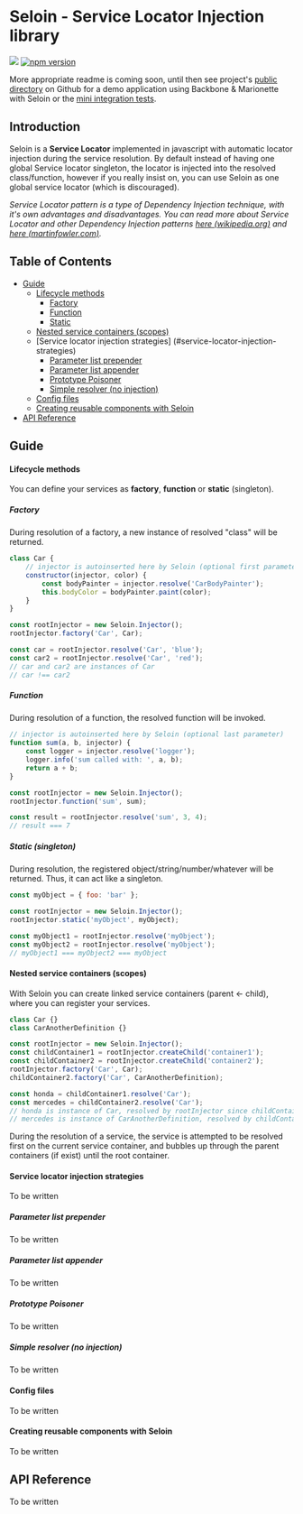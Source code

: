 # Seloin - Service Locator Injection library

![](https://travis-ci.org/popovicsandras/seloin.svg?branch=master) [![npm version](https://badge.fury.io/js/seloin.svg)](https://badge.fury.io/js/seloin)

More appropriate readme is coming soon, until then see project's [public directory](https://github.com/popovicsandras/seloin/tree/master/public) on Github for a demo application using Backbone & Marionette with Seloin or the [mini integration tests](https://github.com/popovicsandras/seloin/blob/master/test/spec/Injector.spec.js).

## Introduction
Seloin is a **Service Locator** implemented in javascript with automatic locator injection during the service resolution. By default instead of having one global Service locator singleton, the locator is injected into the resolved class/function, however if you really insist on, you can use Seloin as one global service locator (which is discouraged).

*Service Locator pattern is a type of Dependency Injection technique, with it's own advantages and disadvantages.
You can read more about Service Locator and other Dependency Injection patterns [here (wikipedia.org)](https://en.wikipedia.org/wiki/Service_locator_pattern) and [here (martinfowler.com)](http://martinfowler.com/articles/injection.html).*

## Table of Contents  
 * [Guide](#guide)  
   * [Lifecycle methods](#lifecycle-methods)
     * [Factory](#factory)
     * [Function](#function)
     * [Static](#static-singleton)
   * [Nested service containers (scopes)](#nested-service-containers-scopes)
   * [Service locator injection strategies] (#service-locator-injection-strategies)
     * [Parameter list prepender](#parameter-list-prepender)
     * [Parameter list appender](#parameter-list-appender)
     * [Prototype Poisoner](#prototype-poisoner)
     * [Simple resolver (no injection)](#simple-resolver-no-injection)
   * [Config files](#config-files)
   * [Creating reusable components with Seloin](#creating-reusable-components-with-seloin)
 * [API Reference](#api-reference) 

## Guide

#### Lifecycle methods
You can define your services as **factory**, **function** or **static** (singleton).

##### Factory
During resolution of a factory, a new instance of resolved "class" will be returned.
```javascript
class Car {
    // injector is autoinserted here by Seloin (optional first parameter)
    constructor(injector, color) {
        const bodyPainter = injector.resolve('CarBodyPainter');
        this.bodyColor = bodyPainter.paint(color);
    }
}

const rootInjector = new Seloin.Injector();
rootInjector.factory('Car', Car);

const car = rootInjector.resolve('Car', 'blue');
const car2 = rootInjector.resolve('Car', 'red');
// car and car2 are instances of Car
// car !== car2
```

##### Function
During resolution of a function, the resolved function will be invoked.
```javascript
// injector is autoinserted here by Seloin (optional last parameter)
function sum(a, b, injector) {
    const logger = injector.resolve('logger');
    logger.info('sum called with: ', a, b);
    return a + b; 
}

const rootInjector = new Seloin.Injector();
rootInjector.function('sum', sum);

const result = rootInjector.resolve('sum', 3, 4);
// result === 7
```

##### Static (singleton)
During resolution, the registered object/string/number/whatever will be returned. Thus, it can act like a singleton.

```javascript
const myObject = { foo: 'bar' };

const rootInjector = new Seloin.Injector();
rootInjector.static('myObject', myObject);

const myObject1 = rootInjector.resolve('myObject');
const myObject2 = rootInjector.resolve('myObject');
// myObject1 === myObject2 === myObject
```

#### Nested service containers (scopes)
With Seloin you can create linked service containers (parent <- child), where you can register your services. 
```javascript
class Car {}
class CarAnotherDefinition {}

const rootInjector = new Seloin.Injector();
const childContainer1 = rootInjector.createChild('container1');
const childContainer2 = rootInjector.createChild('container2');
rootInjector.factory('Car', Car);
childContainer2.factory('Car', CarAnotherDefinition);

const honda = childContainer1.resolve('Car');
const mercedes = childContainer2.resolve('Car');
// honda is instance of Car, resolved by rootInjector since childContainer1 doesn't have registered Car service on it
// mercedes is instance of CarAnotherDefinition, resolved by childContainer2 since childContainer2 has registered Car service on it
```
During the resolution of a service, the service is attempted to be resolved first on the current service container, and bubbles up through the parent containers (if exist) until the root container.

#### Service locator injection strategies
To be written
##### Parameter list prepender
To be written
##### Parameter list appender
To be written
##### Prototype Poisoner
To be written
##### Simple resolver (no injection)
To be written

#### Config files
To be written

#### Creating reusable components with Seloin
To be written

## API Reference
To be written
